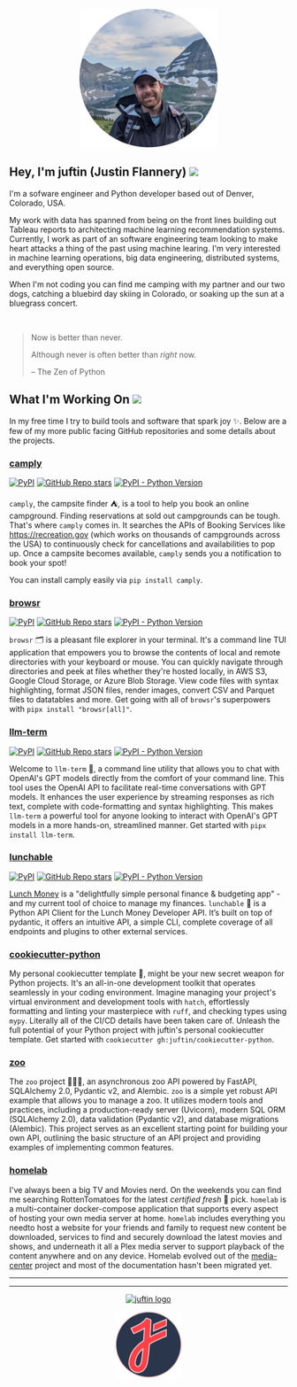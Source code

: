 <p align="center">
<img src="https://raw.githubusercontent.com/juftin/juftin/main/static/justin_flannery.png" 
  width="250" height="250"  alt="juftin logo">
</p>

## Hey, I'm juftin (Justin Flannery) <img src="https://media.giphy.com/media/hvRJCLFzcasrR4ia7z/giphy.gif" width="30">

I'm a sofware engineer and Python developer based out of Denver, Colorado, USA.

My work with data has spanned from being on the front lines building out Tableau reports to
architecting machine learning recommendation systems. Currently, I work as part of an software engineering team
looking to make heart attacks a thing of the past using machine learing. I'm very interested in machine learning operations, 
big data engineering, distributed systems, and everything open source.

When I'm not coding you can find me camping with my partner and our two dogs, catching a bluebird day
skiing in Colorado, or soaking up the sun at a bluegrass concert.

<br>

> Now is better than never.
>
> Although never is often better than *right* now.
>
>   – The Zen of Python

## What I'm Working On <img src="https://media.giphy.com/media/WUlplcMpOCEmTGBtBW/giphy.gif"  width="30">

In my free time I try to build tools and software that spark joy ✨. Below are a few of my more public facing
GitHub repositories and some details about the projects.

### [camply](https://github.com/juftin/camply)

[![PyPI](https://img.shields.io/pypi/v/camply?color=blue&label=⛺️%20camply)](https://github.com/juftin/camply)
[![GitHub Repo stars](https://img.shields.io/github/stars/juftin/camply)](https://github.com/juftin/camply)
[![PyPI - Python Version](https://img.shields.io/pypi/pyversions/camply)](https://pypi.python.org/pypi/camply/)

`camply`, the campsite finder ⛺️, is a tool to help you book an online campground. Finding
reservations at sold out campgrounds can be tough. That's where `camply` comes in. It searches the
APIs of Booking Services like https://recreation.gov (which works on thousands of campgrounds across
the USA) to continuously check for cancellations and availabilities to pop up. Once a campsite
becomes available, `camply` sends you a notification to book your spot!

You can install camply easily via `pip install camply`.

### [browsr](https://github.com/juftin/browsr)

[![PyPI](https://img.shields.io/pypi/v/browsr?color=blue&label=🗂️%20browsr)](https://github.com/juftin/browsr)
[![GitHub Repo stars](https://img.shields.io/github/stars/juftin/browsr)](https://github.com/juftin/browsr)
[![PyPI - Python Version](https://img.shields.io/pypi/pyversions/browsr)](https://pypi.python.org/pypi/browsr/)

`browsr` 🗂️ is a pleasant file explorer in your terminal. It's a command line TUI application
that empowers you to browse the contents of local and remote directories with your keyboard or 
mouse. You can quickly navigate through directories and peek at files whether they're hosted
locally, in AWS S3, Google Cloud Storage, or Azure Blob Storage. View code files with syntax 
highlighting, format JSON files, render images, convert CSV and Parquet files to datatables
and more. Get going with all of `browsr`'s superpowers with `pipx install "browsr[all]"`.

### [llm-term](https://github.com/juftin/llm-term)
[![PyPI](https://img.shields.io/pypi/v/llm-term?color=blue&label=🤖%20llm-term)](https://github.com/juftin/llm-term)
[![GitHub Repo stars](https://img.shields.io/github/stars/juftin/llm-term)](https://github.com/juftin/llm-term)
[![PyPI - Python Version](https://img.shields.io/pypi/pyversions/llm-term)](https://pypi.python.org/pypi/llm-term/)

Welcome to `llm-term` 💬, a command line utility that allows you to chat with OpenAI's GPT models directly 
from the comfort of your command line. This tool uses the OpenAI API to facilitate real-time conversations 
with GPT models. It enhances the user experience by streaming responses as rich text, complete with 
code-formatting and syntax highlighting. This makes `llm-term` a powerful tool for anyone looking to interact 
with OpenAI's GPT models in a more hands-on, streamlined manner. Get started with `pipx install llm-term`.


### [lunchable](https://github.com/juftin/lunchable)

[![PyPI](https://img.shields.io/pypi/v/lunchable?color=blue&label=🍱%20lunchable)](https://github.com/juftin/lunchable)
[![GitHub Repo stars](https://img.shields.io/github/stars/juftin/lunchable)](https://github.com/juftin/lunchable)
[![PyPI - Python Version](https://img.shields.io/pypi/pyversions/lunchable)](https://pypi.python.org/pypi/lunchable/)

[Lunch Money](https://lunchmoney.app/) is a "delightfully simple personal finance & budgeting app" -
and my current tool of choice to manage my finances. `lunchable` 🍱 is a Python API Client for the
Lunch Money Developer API. It’s built on top of pydantic, it offers an intuitive API, a simple CLI,
complete coverage of all endpoints and plugins to other external services.

### [cookiecutter-python](https://github.com/juftin/cookiecutter-python)
My personal cookiecutter template 🚀, might be your new secret weapon for Python projects. 
It's an all-in-one development toolkit that operates seamlessly in your coding environment. 
Imagine managing your project's virtual environment and development tools with `hatch`, 
effortlessly formatting and linting your masterpiece with `ruff`, 
and checking types using `mypy`. Literally all of the CI/CD details have been taken care of.
Unleash the full potential of your Python project with juftin's personal cookiecutter 
template. Get started with `cookiecutter gh:juftin/cookiecutter-python`.

### [zoo](https://github.com/juftin/zoo)
The `zoo` project 🦁🐼🐨, an asynchronous zoo API powered by FastAPI, SQLAlchemy 2.0, 
Pydantic v2, and Alembic. `zoo` is a simple yet robust API example that allows you to manage 
a zoo. It utilizes modern tools and practices, including a production-ready server (Uvicorn), 
modern SQL ORM (SQLAlchemy 2.0), data validation (Pydantic v2), and database migrations (Alembic). 
This project serves as an excellent starting point for building your own API, outlining the 
basic structure of an API project and providing examples of implementing common features.

### [homelab](https://github.com/juftin/homelab)

I've always been a big TV and Movies nerd. On the weekends you can find me searching RottenTomatoes
for the latest _certified fresh_ 🍅 pick. `homelab` is a multi-container docker-compose
application that supports every aspect of hosting your own media server at home. `homelab`
includes everything you needto host a website for your friends and
family to request new content be downloaded, services to find and securely download the latest
movies and shows, and underneath it all a Plex media server to support playback of the content
anywhere and on any device. Homelab evolved out of the [media-center](https://github.com/juftin/media-center)
project and most of the documentation hasn't been migrated yet. 

___________
___________

[<p align="center"> <img src="https://img.shields.io/badge/-LinkedIn-blue?style=flat-square&logo=Linkedin&logoColor=white" width="100"  alt="juftin logo"> </p>](https://www.linkedin.com/in/justinflannery/)

[<p align="center" ><img src="https://raw.githubusercontent.com/juftin/juftin/main/static/juftin.png" width="120" height="120"  alt="juftin logo"> </p>](https://github.com/juftin)
